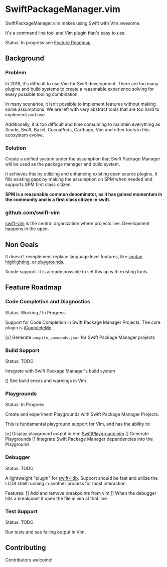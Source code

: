 # SwiftPackageManager.vim

SwiftPackageManager.vim makes using Swift with Vim awesome.

It's a command line tool and Vim plugin that's easy to use.

Status: In progress see [Feature Roadmap](#feature-roadmap)

## Background

### Problem

In 2018, it's difficult to use Vim for Swift development. There are too many
plugins and build systems to create a reasonable experience solving for every
possible tooling combination.

In many scenarios, it isn't possible to implement features without making some
assumptions. We are left with very abstract tools that are too hard to
implement and use.

Additionally, it is too difficult and time consuming to maintain everything as
Xcode, Swift, Bazel, CocoaPods, Carthage, Vim and other tools in this ecosystem
evolve.

### Solution

Create a unified system under the assumption that Swift Package Manager will be
used as the package manager and build system. 

It achieves this by utilizing and enhancing existing open source plugins. It
fills existing gaps by making the assumption on SPM when needed and supports
SPM first class citizen.

**SPM is a reasonable common denominator, as it has gained momentum in the
community and is a first class citizen in swift.**

### github.com/swift-vim

[swift-vim](https://github.com/swift-vim/SwiftPackageManager.vim) is the central organization where projects live. Development happens in the open.

## Non Goals

It doesn't reimplement replace language level features, like [syntax highlighting](https://github.com/keith/swift.vim), or [playgrounds](https://github.com/jerrymarino/SwiftPlayground.vim).

Xcode support. It is already possible to set this up with existing tools.

## Feature Roadmap

### Code Completion and Diagnostics

Status: Working / In Progress

Support for Code Completion in Swift Package Manager Projects. The core plugin is [iCompleteMe](https://github.com/jerrymarino/iCompleteMe).

[x] Generate `compile_commands.json` for Swift Package Manager projects 

### Build Support

Status: TODO

Integrate with Swift Package Manager's build system

[] See build errors and warnings in Vim

### Playgrounds

Status: In Progress

Create and experiment Playgrounds with Swift Package Manager Projects.

This is fundamental playground support for Vim, and has the ability to:

[x] Display playground output in Vim [SwiftPlayground.vim](https://github.com/jerrymarino/SwiftPlayground.vim)
[] Generate Playgrounds
[] Integrate Swift Package Manager dependencies into the Playground

### Debugger

Status: TODO

A lightweight "plugin" for [swift-lldb](https://github.com/apple/swift-lldb). Support should be fast and utilize
the LLDB shell running in another process for most interaction.

Features:
[] Add and remove breakpoints from vim
[] When the debugger hits a breakpoint it open the file in vim at that line

### Test Support

Status: TODO

Run tests and see failing output in Vim.

## Contributing

Contributors welcome!

